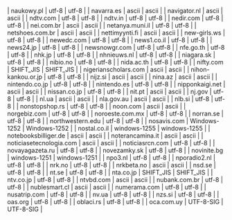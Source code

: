 | naukowy.pl | utf-8 | utf-8 |
| navarra.es | ascii | ascii |
| navigator.nl | ascii | ascii |
| ndtv.com | utf-8 | utf-8 |
| ndtv.in | utf-8 | utf-8 |
| nedir.com | utf-8 | utf-8 |
| nei.com.br | ascii | ascii |
| netanya.muni.il | utf-8 | utf-8 |
| netshoes.com.br | ascii | ascii |
| nettimyynti.fi | ascii | ascii |
| new-girls.ws | utf-8 | utf-8 |
| newedc.com | utf-8 | utf-8 |
| news1.co.il | utf-8 | utf-8 |
| news24.jp | utf-8 | utf-8 |
| newsnowgr.com | utf-8 | utf-8 |
| nfe.go.th | utf-8 | utf-8 |
| nhk.jp | utf-8 | utf-8 |
| nhnieuws.nl | utf-8 | utf-8 |
| niagara.sk | utf-8 | utf-8 |
| nibio.no | utf-8 | utf-8 |
| nida.ac.th | utf-8 | utf-8 |
| nifty.com | SHIFT_JIS | SHIFT_JIS |
| nigerianscholars.com | ascii | ascii |
| nihon-kankou.or.jp | utf-8 | utf-8 |
| nijz.si | ascii | ascii |
| nina.az | ascii | ascii |
| nintendo.co.jp | utf-8 | utf-8 |
| nintendo.es | utf-8 | utf-8 |
| nipponkaigi.net | ascii | ascii |
| nissan.co.jp | utf-8 | utf-8 |
| nit.pt | ascii | ascii |
| nj.gov | utf-8 | utf-8 |
| nl.ua | ascii | ascii |
| nla.gov.au | ascii | ascii |
| nlb.si | utf-8 | utf-8 |
| nonstopshop.rs | utf-8 | utf-8 |
| noon.com | ascii | ascii |
| norgebiz.com | utf-8 | utf-8 |
| noroeste.com.mx | utf-8 | utf-8 |
| norran.se | utf-8 | utf-8 |
| northwestern.edu | utf-8 | utf-8 |
| nosavis.com | Windows-1252 | Windows-1252 |
| nostal.co.il | windows-1255 | windows-1255 |
| notebooksbilliger.de | ascii | ascii |
| noterancamina.it | ascii | ascii |
| noticiasetecnologia.com | ascii | ascii |
| noticiasrcn.com | utf-8 | utf-8 |
| novayagazeta.ru | utf-8 | utf-8 |
| novezamky.sk | utf-8 | utf-8 |
| novinite.bg | windows-1251 | windows-1251 |
| npo3.nl | utf-8 | utf-8 |
| nporadio2.nl | utf-8 | utf-8 |
| nrk.no | utf-8 | utf-8 |
| nrkbeta.no | ascii | ascii |
| nsd.se | utf-8 | utf-8 |
| nt.se | utf-8 | utf-8 |
| nta.co.jp | SHIFT_JIS | SHIFT_JIS |
| ntv.co.jp | utf-8 | utf-8 |
| ntvbd.com | ascii | ascii |
| nubank.com.br | utf-8 | utf-8 |
| nublesmart.cl | ascii | ascii |
| numerama.com | utf-8 | utf-8 |
| nusatrip.com | utf-8 | utf-8 |
| nv.ua | utf-8 | utf-8 |
| nzs.si | utf-8 | utf-8 |
| oas.org | utf-8 | utf-8 |
| oblaci.rs | utf-8 | utf-8 |
| oca.com.uy | UTF-8-SIG | UTF-8-SIG |

